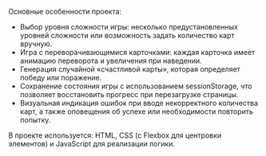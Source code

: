 Основные особенности проекта:
- Выбор уровня сложности игры: несколько предустановленных уровней сложности или возможность задать количество карт вручную.
- Игра с переворачивающимися карточками: каждая карточка имеет анимацию переворота и увеличения при наведении.
- Генерация случайной «счастливой карты», которая определяет победу или поражение.
- Сохранение состояния игры с использованием sessionStorage, что позволяет восстановить прогресс при перезагрузке страницы.
- Визуальная индикация ошибок при вводе некорректного количества карт, а также оповещения об успехе или необходимости повторить попытку.

В проекте используется: HTML, CSS (с Flexbox для центровки элементов) и JavaScript для реализации логики.
